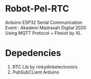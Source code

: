 # Robot-Pel-RTC
Arduino ESP32 Serial Communication
<br>
Event : Akademi Madrasah Digital 2020
<br>
Using MQTT Protocol + Flexiot by XL
# Depedencies
  1. RTC Lib by rinkydinkelectronics
  2. PubSubCLient Arduino
